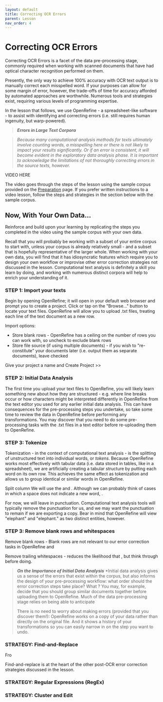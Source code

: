 ```yaml
---
layout: default
title: Correcting OCR Errors
parent: Lesson
nav_order: 4
---
```


# Correcting OCR Errors

Correcting OCR Errors is a facet of the data pre-processing stage, commonly required when working with scanned documents that have had optical character recognition performed on them.

Presently, the only way to achieve 100% accuracy with OCR text output is to manually correct each misspelled word. If your purposes can allow for some margin of error, however, the trade-offs of time for accuracy afforded by automated approaches are worthwhile. Numerous tools and strategies exist, requiring various levels of programming expertise. 

In the lesson that follows, we use OpenRefine - a spreadsheet-like software - to assist with identifying and correcting errors (i.e. still requires human ingenuity, but warp-powered).

> ***Errors in Large Text Corpora***

> *Because many computational analysis methods for texts ultimately involve counting words, a misspelling here or there is not likely to impact your results significantly. Or if an error is consistent, it will become evident in the exploratory data analysis phase. It is important to acknowledge the limitations of not thoroughly correcting errors in the source texts, however.*

VIDEO HERE

The video goes through the steps of the lesson using the sample corpus provided on the [Preparation](/text-analysis-1/preparation.html) page. If you prefer written instructions to a video lesson, follow the steps and strategies in the section below with the sample corpus.

## Now, With Your Own Data...

Reinforce and build upon your learning by replicating the steps you completed in the video using the sample corpus with your own data.

Recall that you will probably be working with a subset of your entire corpus to start with, unless your corpus is already relatively small - and a subset that is hopefully representative of the larger whole. When working with your own data, you will find that it has idiosyncratic features which require you to design your own workflow or improvise other error correction strategies not discussed in the lesson. Computational text analysis is definitely a skill you learn by doing, and working with numerous distinct corpora will help to enrich your understanding of it.

### STEP 1: Import your texts

Begin by opening OpenRefine; it will open in your default web browser and prompt you to create a project. Click or tap on the "Browse..." button to locate your text files. OpenRefine will allow you to upload .txt files, treating each line of the text document as a new row.

Import options:
* Store blank rows - OpenRefine has a ceiling on the number of rows you can work with, so uncheck to exclude blank rows 
* Store file source (if using multiple documents) - if you wish to "re-constitute" your documents later (i.e. output them as separate documents), leave checked 

Give your project a name and Create Project >>

### STEP 2: Initial Data Analysis

The first time you upload your text files to OpenRefine, you will likely learn something new about how they are structured - e.g. where line breaks occur or how characters might be interpreted differently in OpenRefine from the text editor you used for any earlier initial data analysis. This can have consequences for the pre-processing steps you undertake, so take some time to review the data in OpenRefine before performing any transformations. You may discover that you need to do some pre-processing tasks with the .txt files in a text editor before re-uploading them to OpenRefine.

### STEP 3: Tokenize

Tokenization - in the context of computational text analysis - is the splitting of unstructured text into individual words, or *tokens*. Because OpenRefine works most effectively with tabular data (i.e. data stored in tables, like in a spreadsheet), we are artificially creating a tabular structure by putting each word on its own row. This achieves the same effect as tokenization and allows us to group identical or similar words in OpenRefine.

Split column We will use the and . Although we can probably think of cases in which a space does not indicate a new word, .  

For now, we will leave in punctuation. Computational text analysis tools will typically remove the punctuation for us, and we may want the punctuation to remain if we are exporting a copy. Bear in mind that OpenRefine will view "elephant" and "elephant." as two distinct entities, however. 

### STEP 3: Remove blank rows and whitespaces

Remove blank rows - Blank rows are not relevant to our error correction tasks in OpenRefine and

Remove trailing whitespaces - reduces the likelihood that , but think through before doing.

> ***On the Importance of Initial Data Analysis***
> *Initial data analysis gives us a sense of the errors that exist within the corpus, but also informs the design of your pre-processing workflow: what order should the error correction steps take place? What ? You may, for example, decide that you should group similar documents together before uploading them to OpenRefine. Much of the data pre-processing stage relies on being able to anticipate
> 
> There is no need to worry about making errors  (provided that you discover them!): OpenRefine works on a copy of your data rather than directly on the original file. And it shows a history of your transformations so you can easily narrow in on the step you want to undo.  

### STRATEGY: Find-and-Replace

Fro

Find-and-replace is at the heart of the other post-OCR error correction strategies discussed in the lesson.

### STRATEGY: Regular Expressions (RegEx)

### STRATEGY: Cluster and Edit




